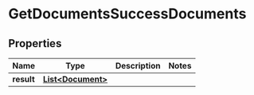 
# GetDocumentsSuccessDocuments

## Properties
Name | Type | Description | Notes
------------ | ------------- | ------------- | -------------
**result** | [**List&lt;Document&gt;**](Document.md) |  | 



